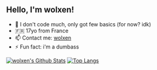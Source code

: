 ## Hello, I'm wolxen!

- 🔭 I don't code much, only got few basics (for now? idk)
- 🇫🇷 17yo from France
- 📫 Contact me: [wolxen](mailto:x.tignon.holographique.x@gmail.com)
- ⚡ Fun fact: i'm a dumbass

[![wolxen's Github Stats](https://github-readme-stats.vercel.app/api?username=rgbDylan)](https://github.com/rgbDylan/github-readme-stats)
[![Top Langs](https://github-readme-stats.vercel.app/api/top-langs/?username=rgbDylan)](https://github.com/rgbDylan/github-readme-stats)
